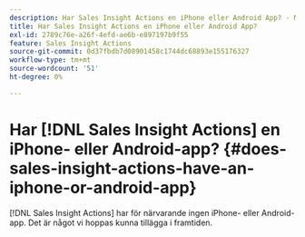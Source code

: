 ```yaml
---
description: Har Sales Insight Actions en iPhone eller Android App? - Marketo Docs - produktdokumentation
title: Har Sales Insight Actions en iPhone eller Android App?
exl-id: 2789c76e-a26f-4efd-ae6b-e897197b9f55
feature: Sales Insight Actions
source-git-commit: 0d37fbdb7d08901458c1744dc68893e155176327
workflow-type: tm+mt
source-wordcount: '51'
ht-degree: 0%

---
```


# Har [!DNL Sales Insight Actions] en iPhone- eller Android-app? {#does-sales-insight-actions-have-an-iphone-or-android-app}

[!DNL Sales Insight Actions] har för närvarande ingen iPhone- eller Android-app. Det är något vi hoppas kunna tillägga i framtiden.
